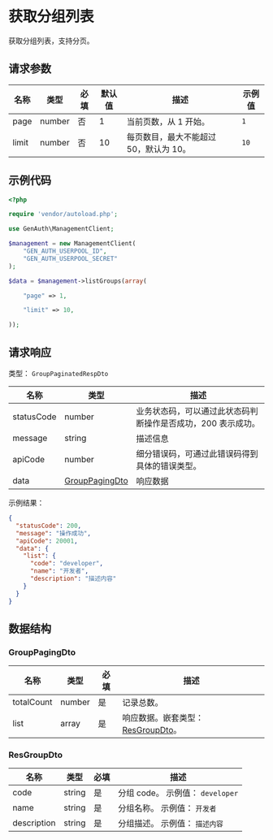 # 获取分组列表

<!--
  警告⚠️：
  不要直接修改该文档，
  https://github.com/Authing/authing-docs-factory
  使用该项目进行生成
-->

<LastUpdated />

获取分组列表，支持分页。

## 请求参数

| 名称  | 类型   | 必填 | 默认值 | 描述                                   | 示例值 |
| ----- | ------ | ---- | ------ | -------------------------------------- | ------ |
| page  | number | 否   | 1      | 当前页数，从 1 开始。                  | `1`    |
| limit | number | 否   | 10     | 每页数目，最大不能超过 50，默认为 10。 | `10`   |

## 示例代码

```php
<?php

require 'vendor/autoload.php';

use GenAuth\ManagementClient;

$management = new ManagementClient(
    "GEN_AUTH_USERPOOL_ID",
    "GEN_AUTH_USERPOOL_SECRET"
);

$data = $management->listGroups(array(

    "page" => 1,

    "limit" => 10,

));
```

## 请求响应

类型： `GroupPaginatedRespDto`

| 名称       | 类型                                         | 描述                                                         |
| ---------- | -------------------------------------------- | ------------------------------------------------------------ |
| statusCode | number                                       | 业务状态码，可以通过此状态码判断操作是否成功，200 表示成功。 |
| message    | string                                       | 描述信息                                                     |
| apiCode    | number                                       | 细分错误码，可通过此错误码得到具体的错误类型。               |
| data       | <a href="#GroupPagingDto">GroupPagingDto</a> | 响应数据                                                     |

示例结果：

```json
{
  "statusCode": 200,
  "message": "操作成功",
  "apiCode": 20001,
  "data": {
    "list": {
      "code": "developer",
      "name": "开发者",
      "description": "描述内容"
    }
  }
}
```

## 数据结构

### <a id="GroupPagingDto"></a> GroupPagingDto

| 名称       | 类型   | 必填 | 描述                                                         |
| ---------- | ------ | ---- | ------------------------------------------------------------ |
| totalCount | number | 是   | 记录总数。                                                   |
| list       | array  | 是   | 响应数据。嵌套类型：<a href="#ResGroupDto">ResGroupDto</a>。 |

### <a id="ResGroupDto"></a> ResGroupDto

| 名称        | 类型   | 必填 | 描述                             |
| ----------- | ------ | ---- | -------------------------------- |
| code        | string | 是   | 分组 code。 示例值： `developer` |
| name        | string | 是   | 分组名称。 示例值： `开发者`     |
| description | string | 是   | 分组描述。 示例值： `描述内容`   |
